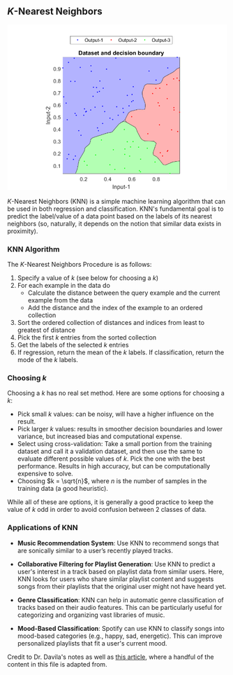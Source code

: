 ## $K$-Nearest Neighbors

![alt text](knn.png)

$K$-Nearest Neighbors (KNN) is a simple machine learning algorithm that can be used in both regression and classification. KNN's fundamental goal is to predict the label/value of a data point based on the labels of its nearest neighbors (so, naturally, it depends on the notion that similar data exists in proximity).

### KNN Algorithm

The $K$-Nearest Neighbors Procedure is as follows:

1. Specify a value of $k$ (see below for choosing a $k$)
2. For each example in the data do
    - Calculate the distance between the query example and the current example from the data
    - Add the distance and the index of the example to an ordered collection
3. Sort the ordered collection of distances and indices from least to greatest of distance
4. Pick the first $k$ entries from the sorted collection
5. Get the labels of the selected $k$ entries
6. If regression, return the mean of the $k$ labels. If classification, return the mode of the $k$ labels.

### Choosing $k$

Choosing a $k$ has no real set method. Here are some options for choosing a $k$:

- Pick small $k$ values: can be noisy, will have a higher influence on the result.
- Pick larger $k$ values: results in smoother decision boundaries and lower variance, but increased bias and computational expense.
- Select using cross-validation: Take a small portion from the training dataset and call it a validation dataset, and then use the same to evaluate different possible values of $k$. Pick the one with the best performance. Results in high accuracy, but can be computationally expensive to solve.
- Choosing $k = \sqrt{n}$, where $n$ is the number of samples in the training data (a good heuristic).

While all of these are options, it is generally a good practice to keep the value of $k$ odd in order to avoid confusion between 2 classes of data.

### Applications of KNN

- **Music Recommendation System**: Use KNN to recommend songs that are sonically similar to a user’s recently played tracks.

- **Collaborative Filtering for Playlist Generation**: Use KNN to predict a user's interest in a track based on playlist data from similar users. Here, KNN looks for users who share similar playlist content and suggests songs from their playlists that the original user might not have heard yet.

- **Genre Classification**: KNN can help in automatic genre classification of tracks based on their audio features. This can be particularly useful for categorizing and organizing vast libraries of music.

- **Mood-Based Classification**: Spotify can use KNN to classify songs into mood-based categories (e.g., happy, sad, energetic). This can improve personalized playlists that fit a user's current mood.

Credit to Dr. Davila's notes as well as [this article](https://towardsdatascience.com/a-simple-introduction-to-k-nearest-neighbors-algorithm-b3519ed98e), where a handful of the content in this file is adapted from.
